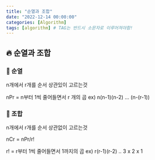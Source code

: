 ```yaml
---
title: "순열과 조합"
date: "2022-12-14 00:00:00"
categories: [Algorithm]
tags: [algorithm] # TAG는 반드시 소문자로 이루어져야함!
---
```


## 🔥 순열과 조합

### 🐛 순열

n개에서 r개를 순서 상관있이 고르는것

nPr = n부터 1씩 줄어들면서 r 개의 곱 ex) n(n-1)(n-2) ... (n-(r-1))

### 🐛 조합

n개에서 r개를 순서 상관없이 고르는것

nCr = nPr/r!

r! = r부터 1씩 줄어들면서 1까지의 곱 ex) r(r-1)(r-2) .. 3 x 2 x 1

